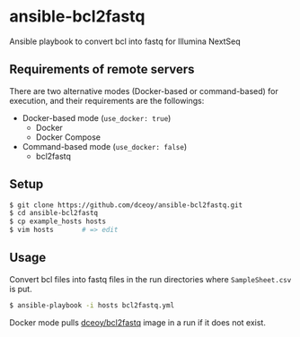 ansible-bcl2fastq
=================

Ansible playbook to convert bcl into fastq for Illumina NextSeq

Requirements of remote servers
------------------------------

There are two alternative modes (Docker-based or command-based) for execution, and their requirements are the followings:

- Docker-based mode (`use_docker: true`)
  - Docker
  - Docker Compose
- Command-based mode (`use_docker: false`)
  - bcl2fastq

Setup
-----

```sh
$ git clone https://github.com/dceoy/ansible-bcl2fastq.git
$ cd ansible-bcl2fastq
$ cp example_hosts hosts
$ vim hosts       # => edit
```

Usage
-----

Convert bcl files into fastq files in the run directories where `SampleSheet.csv` is put.

```sh
$ ansible-playbook -i hosts bcl2fastq.yml
```

Docker mode pulls [dceoy/bcl2fastq](https://hub.docker.com/r/dceoy/bcl2fastq/) image in a run if it does not exist.
